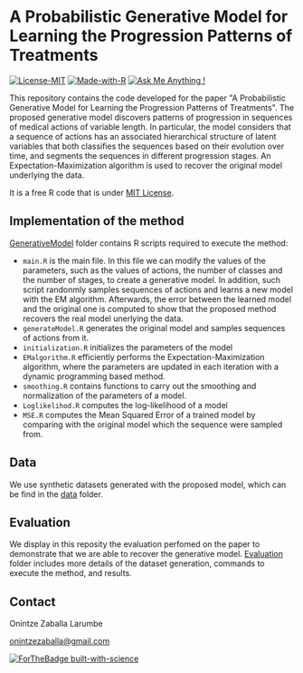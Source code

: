 # A Probabilistic Generative Model for Learning the Progression Patterns of Treatments

[![License-MIT](https://img.shields.io/badge/License-MIT-red)](/LICENSE) [![Made-with-R](https://img.shields.io/badge/Made%20with-R-blue)](/GenerativeModel) [![Ask Me Anything !](https://img.shields.io/badge/Ask%20me-anything-1abc9c.svg)](#contact)
 
This repository contains the code developed for the paper "A Probabilistic Generative Model for Learning the Progression Patterns of Treatments". The proposed generative model discovers patterns of progression in sequences of medical actions of variable length. In particular, the model considers that a sequence of actions has an associated hierarchical structure of latent variables that both classifies the sequences based on their evolution over time, and segments the sequences in different progression stages. An Expectation-Maximization algorithm is used to recover the original model underlying the data.

It is a free R code that is under [MIT License](/LICENSE).

## Implementation of the method

[GenerativeModel](/GenerativeModel) folder contains R scripts required to execute the method:

* `main.R` is the main file. In this file we can modify the values of the parameters, such as the values of actions, the number of classes and the number of stages, to create a generative model. In addition, such script randonmly samples sequences of actions and learns a new model with the EM algorithm. Afterwards, the error between the learned model and the original one is computed to show that the proposed method recovers the real model unerlying the data.
* `generateModel.R` generates the original model and samples sequences of actions from it.
* `initialization.R` initializes the parameters of the model
* `EMalgorithm.R` efficiently performs the Expectation-Maximization algorithm, where the parameters are updated in each iteration with a dynamic programming based method.
* `smoothing.R` contains functions to carry out the smoothing and normalization of the parameters of a model.
* `Loglikelihod.R` computes the log-likelihood of a model
* `MSE.R` computes the Mean Squared Error of a trained model by comparing with the original model which the sequence were sampled from.


## Data

We use synthetic datasets generated with the proposed model, which can be find in the [data](/data) folder.


## Evaluation

We display in this reposity the evaluation perfomed on the paper to demonstrate that we are able to recover the generative model. [Evaluation](/Evaluation) folder includes more details of the dataset generation, commands to execute the method, and results. 



## Contact
Onintze Zaballa Larumbe

onintzezaballa@gmail.com

[![ForTheBadge built-with-science](http://ForTheBadge.com/images/badges/built-with-science.svg)](https://github.com/onintzezaballa)

